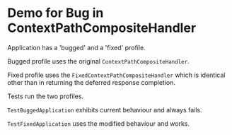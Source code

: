 Demo for Bug in ContextPathCompositeHandler
===========================================

Application has a 'bugged' and a 'fixed' profile.

Bugged profile uses the original `ContextPathCompositeHandler`.

Fixed profile uses the `FixedContextPathCompositeHandler` which is
identical other than in returning the deferred response completion.

Tests run the two profiles.

`TestBuggedApplication` exhibits current behaviour and always fails.

`TestFixedApplication` uses the modified behaviour and works.